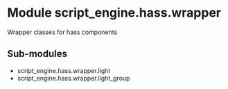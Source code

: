 Module script_engine.hass.wrapper
=================================
Wrapper classes for hass components

Sub-modules
-----------
* script_engine.hass.wrapper.light
* script_engine.hass.wrapper.light_group